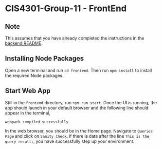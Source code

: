 # CIS4301-Group-11 - FrontEnd

## Note

This assumes that you have already completed the instructions in the [backend README](https://github.com/GoonerBrian/CIS4301-Group-11/blob/main/backend/README.md).

## Installing Node Packages

Open a new terminal and run `cd frontend`. Then run `npm install` to install the required Node packages.

## Start Web App

Still in the `frontend` directory, run `npm run start`. Once the UI is running, the app should launch in your default browser and the following line should appear in the terminal,
```
webpack compiled successfully
```

In the web browser, you should be in the Home page. Navigate to `Queries Page` and click on `Sanity Check`. If there is data after the line `This is the query result:`, you have successfully step up your environment.
